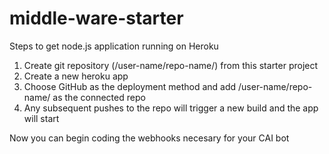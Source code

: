 # middle-ware-starter

Steps to get node.js application running on Heroku
  1. Create git repository (/user-name/repo-name/) from this starter project
  2. Create a new heroku app
  3. Choose GitHub as the deployment method and add /user-name/repo-name/ as the connected repo
  4. Any subsequent pushes to the repo will trigger a new build and the app will start


Now you can begin coding the webhooks necesary for your CAI bot
